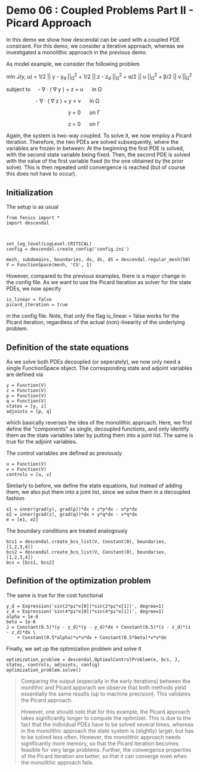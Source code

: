 Demo 06 : Coupled Problems Part II - Picard Approach
====================================================

In this demo we show how descendal can be used with a coupled PDE constraint. 
For this demo, we consider a iterative approach, whereas we investigated
a monolithic approach in the previous demo.

As model example, we consider the 
following problem

min J(y, u) = 1/2 || y - y<sub>d</sub> ||<sub>&Omega;</sub><sup>2</sup> 
              + 1/2 || z - z<sub>d</sub> ||<sub>&Omega;</sub><sup>2</sup> 
              + &alpha;/2  || u ||<sub>&Omega;</sub><sup>2</sup>
              + &beta;/2  || v ||<sub>&Omega;</sub><sup>2</sup>

subject to &nbsp;&nbsp;&nbsp;  - &nabla; &middot; ( &nabla; y  ) + z = u &nbsp;&nbsp;&nbsp;&nbsp; in &Omega;

&nbsp;&nbsp;&nbsp;&nbsp;&nbsp;&nbsp;&nbsp;&nbsp;&nbsp;&nbsp;&nbsp;
&nbsp;&nbsp;&nbsp;&nbsp;&nbsp;&nbsp;&nbsp;&nbsp;- &nabla; &middot; ( &nabla; z  ) + y = v &nbsp;&nbsp;&nbsp;&nbsp; in &Omega; 

&nbsp;&nbsp;&nbsp;&nbsp;&nbsp;&nbsp;&nbsp;&nbsp;&nbsp;&nbsp;&nbsp;&nbsp;&nbsp;&nbsp;&nbsp;&nbsp;&nbsp;&nbsp;&nbsp;&nbsp;&nbsp;
&nbsp;&nbsp;&nbsp;&nbsp;&nbsp;&nbsp;&nbsp;&nbsp;&nbsp;&nbsp;&nbsp;&nbsp;&nbsp;&nbsp;&nbsp;&nbsp;&nbsp;&nbsp;&nbsp; y = 0 &nbsp;&nbsp;&nbsp;&nbsp; on &Gamma;

&nbsp;&nbsp;&nbsp;&nbsp;&nbsp;&nbsp;&nbsp;&nbsp;&nbsp;&nbsp;&nbsp;&nbsp;&nbsp;&nbsp;&nbsp;&nbsp;&nbsp;&nbsp;&nbsp;&nbsp;&nbsp;
&nbsp;&nbsp;&nbsp;&nbsp;&nbsp;&nbsp;&nbsp;&nbsp;&nbsp;&nbsp;&nbsp;&nbsp;&nbsp;&nbsp;&nbsp;&nbsp;&nbsp;&nbsp;&nbsp; z = 0 &nbsp;&nbsp;&nbsp;&nbsp; on &Gamma;

Again, the system is two-way coupled. To solve it, we now employ a Picard iteration. Therefore, 
the two PDEs are solved subsequently, where the variables are frozen in between: At the beginning 
the first PDE is solved, with the second state variable being fixed. Then, the second PDE is solved
with the value of the first variable fixed (to the one obtained by the prior solve). This is then repeated
until convergence is reached (but of course this does not have to occur).

Initialization
--------------

The setup is as usual 

    from fenics import *
    import descendal
    
    
    
    set_log_level(LogLevel.CRITICAL)
    config = descendal.create_config('config.ini')
    
    mesh, subdomains, boundaries, dx, ds, dS = descendal.regular_mesh(50)
    V = FunctionSpace(mesh, 'CG', 1)

However, compared to the previous examples, there is a major change in the config file. As we want to use
the Picard iteration as solver for the state PDEs, we now specify

    is_linear = false
    picard_iteration = true

in the config file. Note, that only the flag is_linear = false works for the Picard iteration, regardless
of the actual (non)-linearity of the underlying problem.    

Definition of the state equations
---------------------------------

As we solve both PDEs decoupled (or seperately), we now only need a single FunctionSpace object. The
corresponding state and adjoint variables are defined via

    y = Function(V)
    z = Function(V)
    p = Function(V)
    q = Function(V)
    states = [y, z]
    adjoints = [p, q]
    
which basically reverses the idea of the monolithic approach. Here, we first define the "components" as
single, decoupled functions, and only identify them as the state variables later by putting them 
into a joint list. The same is true for the adjoint variables.

The control variables are defined as previously

    u = Function(V)
    v = Function(V)
    controls = [u, v]
    
Similarly to before, we define the state equations, but instead of adding them, we also put them
into a joint list, since we solve them in a decoupled fashion

    e1 = inner(grad(y), grad(p))*dx + z*p*dx - u*p*dx
    e2 = inner(grad(z), grad(q))*dx + y*q*dx - v*q*dx
    e = [e1, e2]
    
The boundary conditions are treated analogously

    bcs1 = descendal.create_bcs_list(V, Constant(0), boundaries, [1,2,3,4])
    bcs2 = descendal.create_bcs_list(V, Constant(0), boundaries, [1,2,3,4])
    bcs = [bcs1, bcs2]

Definition of the optimization problem
--------------------------------------

The same is true for the cost functional

    y_d = Expression('sin(2*pi*x[0])*sin(2*pi*x[1])', degree=1)
    z_d = Expression('sin(4*pi*x[0])*sin(4*pi*x[1])', degree=1)
    alpha = 1e-6
    beta = 1e-6
    J = Constant(0.5)*(y - y_d)*(y - y_d)*dx + Constant(0.5)*(z - z_d)*(z - z_d)*dx \
        + Constant(0.5*alpha)*u*u*dx + Constant(0.5*beta)*v*v*dx

Finally, we set up the optimization problem and solve it

    optimization_problem = descendal.OptimalControlProblem(e, bcs, J, states, controls, adjoints, config)
    optimization_problem.solve()
 
> Comparing the output (especially in the early iterations) between the monlithic and Picard apporach
> we observe that both methods yield essentially the same results (up to machine precision). This validates
> the Picard approach.
>
> However, one should note that for this example, the Picard approach takes significantly longer to
> compute the optimizer. This is due to the fact that the individual PDEs have to be solved several
> times, whereas in the monolithic approach the state system is (slightly) larger, but has to be solved 
> less often. However, the monolithic approach needs significantly more memory, so that the Picard
> iteration becomes feasible for very large problems. Further, the convergence properties of the 
> Picard iteration are better, so that it can converge even when the monolithic approach fails.
